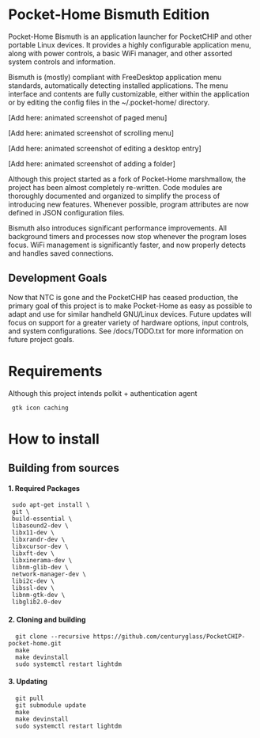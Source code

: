 # Pocket-Home Bismuth Edition

  Pocket-Home Bismuth is an application launcher for PocketCHIP and other portable Linux devices.  It provides a highly configurable application menu, along with power controls, a basic WiFi manager, and other assorted system controls and information.

  Bismuth is (mostly) compliant with FreeDesktop application menu standards, automatically detecting installed applications.  The menu interface and contents are fully customizable, either within the application or by editing the config files in the ~/.pocket-home/ directory.
 
[Add here: animated screenshot of paged menu]
 
[Add here: animated screenshot of scrolling menu]

[Add here: animated screenshot of editing a desktop entry]

[Add here: animated screenshot of adding a folder]

  Although this project started as a fork of Pocket-Home marshmallow, the project has been almost completely re-written.  Code modules are thoroughly documented and organized to simplify the process of introducing new features.  Whenever possible, program attributes are now defined in JSON configuration files.  

  Bismuth also introduces significant performance improvements.  All background timers and processes now stop whenever the program loses focus.  WiFi management is significantly faster, and now properly detects and handles saved connections.

## Development Goals

  Now that NTC is gone and the PocketCHIP has ceased production, the primary goal of this project is to make Pocket-Home as easy as possible to adapt and use for similar handheld GNU/Linux devices.  Future updates will focus on support for a greater variety of hardware options, input controls, and system configurations.  See /docs/TODO.txt for more information on future project goals.

# Requirements
    
  Although this project intends
     polkit + authentication agent

     gtk icon caching

# How to install

## Building from sources

#### 1. Required Packages

     sudo apt-get install \
     git \
     build-essential \
     libasound2-dev \
     libx11-dev \
     libxrandr-dev \
     libxcursor-dev \
     libxft-dev \
     libxinerama-dev \
     libnm-glib-dev \
     network-manager-dev \
     libi2c-dev \
     libssl-dev \
     libnm-gtk-dev \
     libglib2.0-dev

####  2. Cloning and building
      
      git clone --recursive https://github.com/centuryglass/PocketCHIP-pocket-home.git
      make
      make devinstall
      sudo systemctl restart lightdm

#### 3. Updating

      git pull
      git submodule update
      make
      make devinstall
      sudo systemctl restart lightdm

